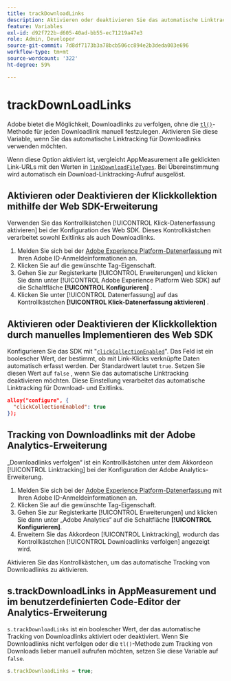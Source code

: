 ```yaml
---
title: trackDownloadLinks
description: Aktivieren oder deaktivieren Sie das automatische Linktracking für Downloadlinks.
feature: Variables
exl-id: d92f722b-d605-40ad-bb55-ec71219a47e3
role: Admin, Developer
source-git-commit: 7d8df7173b3a78bcb506cc894e2b3deda003e696
workflow-type: tm+mt
source-wordcount: '322'
ht-degree: 59%

---
```


# trackDownLoadLinks

Adobe bietet die Möglichkeit, Downloadlinks zu verfolgen, ohne die [`tl()`](../functions/tl-method.md)-Methode für jeden Downloadlink manuell festzulegen. Aktivieren Sie diese Variable, wenn Sie das automatische Linktracking für Downloadlinks verwenden möchten.

Wenn diese Option aktiviert ist, vergleicht AppMeasurement alle geklickten Link-URLs mit den Werten in [`linkDownloadFileTypes`](linkdownloadfiletypes.md). Bei Übereinstimmung wird automatisch ein Download-Linktracking-Aufruf ausgelöst.

## Aktivieren oder Deaktivieren der Klickkollektion mithilfe der Web SDK-Erweiterung

Verwenden Sie das Kontrollkästchen [!UICONTROL Klick-Datenerfassung aktivieren] bei der Konfiguration des Web SDK. Dieses Kontrollkästchen verarbeitet sowohl Exitlinks als auch Downloadlinks.

1. Melden Sie sich bei der [Adobe Experience Platform-Datenerfassung](https://experience.adobe.com/data-collection) mit Ihren Adobe ID-Anmeldeinformationen an.
1. Klicken Sie auf die gewünschte Tag-Eigenschaft.
1. Gehen Sie zur Registerkarte [!UICONTROL Erweiterungen] und klicken Sie dann unter [!UICONTROL Adobe Experience Platform Web SDK] auf die Schaltfläche **[!UICONTROL Konfigurieren]** .
1. Klicken Sie unter [!UICONTROL Datenerfassung] auf das Kontrollkästchen **[!UICONTROL Klick-Datenerfassung aktivieren]** .

## Aktivieren oder Deaktivieren der Klickkollektion durch manuelles Implementieren des Web SDK

Konfigurieren Sie das SDK mit &quot;[`clickCollectionEnabled`](https://experienceleague.adobe.com/docs/experience-platform/edge/fundamentals/configuring-the-sdk.html#clickCollectionEnabled)&quot;. Das Feld ist ein boolescher Wert, der bestimmt, ob mit Link-Klicks verknüpfte Daten automatisch erfasst werden. Der Standardwert lautet `true`. Setzen Sie diesen Wert auf `false` , wenn Sie das automatische Linktracking deaktivieren möchten. Diese Einstellung verarbeitet das automatische Linktracking für Download- und Exitlinks.

```json
alloy("configure", {
  "clickCollectionEnabled": true
});
```

## Tracking von Downloadlinks mit der Adobe Analytics-Erweiterung

„Downloadlinks verfolgen“ ist ein Kontrollkästchen unter dem Akkordeon [!UICONTROL Linktracking] bei der Konfiguration der Adobe Analytics-Erweiterung.

1. Melden Sie sich bei der [Adobe Experience Platform-Datenerfassung](https://experience.adobe.com/data-collection) mit Ihren Adobe ID-Anmeldeinformationen an.
2. Klicken Sie auf die gewünschte Tag-Eigenschaft.
3. Gehen Sie zur Registerkarte [!UICONTROL Erweiterungen] und klicken Sie dann unter „Adobe Analytics“ auf die Schaltfläche **[!UICONTROL Konfigurieren]**.
4. Erweitern Sie das Akkordeon [!UICONTROL Linktracking], wodurch das Kontrollkästchen [!UICONTROL Downloadlinks verfolgen] angezeigt wird.

Aktivieren Sie das Kontrollkästchen, um das automatische Tracking von Downloadlinks zu aktivieren.

## s.trackDownloadLinks in AppMeasurement und im benutzerdefinierten Code-Editor der Analytics-Erweiterung

`s.trackDownloadLinks` ist ein boolescher Wert, der das automatische Tracking von Downloadlinks aktiviert oder deaktiviert. Wenn Sie Downloadlinks nicht verfolgen oder die `tl()`-Methode zum Tracking von Downloads lieber manuell aufrufen möchten, setzen Sie diese Variable auf `false`.

```js
s.trackDownloadLinks = true;
```
